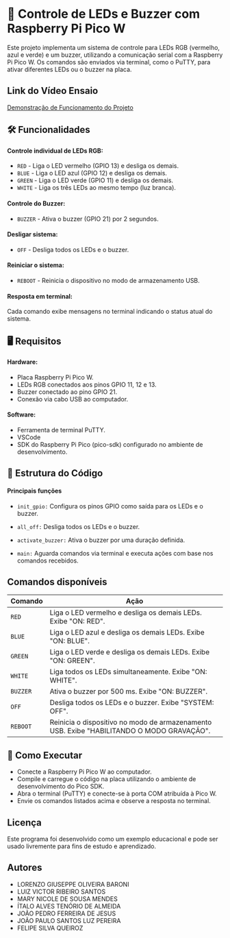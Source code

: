 # 🚀 Controle de LEDs e Buzzer com Raspberry Pi Pico W

Este projeto implementa um sistema de controle para LEDs RGB (vermelho, azul e verde) e um buzzer, utilizando a comunicação serial com a Raspberry Pi Pico W. Os comandos são enviados via terminal, como o PuTTY, para ativar diferentes LEDs ou o buzzer na placa.

## Link do Vídeo Ensaio

[Demonstração de Funcionamento do Projeto]()

## 🛠️ Funcionalidades

#### Controle individual de LEDs RGB:

- ```RED``` - Liga o LED vermelho (GPIO 13) e desliga os demais.
- ```BLUE``` - Liga o LED azul (GPIO 12) e desliga os demais.
- ```GREEN``` - Liga o LED verde (GPIO 11) e desliga os demais.
- ```WHITE``` - Liga os três LEDs ao mesmo tempo (luz branca).

#### Controle do Buzzer:

- ```BUZZER``` - Ativa o buzzer (GPIO 21) por 2 segundos.

#### Desligar sistema:

- ```OFF``` - Desliga todos os LEDs e o buzzer.

#### Reiniciar o sistema:

- ```REBOOT``` - Reinicia o dispositivo no modo de armazenamento USB.

#### Resposta em terminal:

Cada comando exibe mensagens no terminal indicando o status atual do sistema.

## 🖥️ Requisitos

#### Hardware:

- Placa Raspberry Pi Pico W.
- LEDs RGB conectados aos pinos GPIO 11, 12 e 13.
- Buzzer conectado ao pino GPIO 21.
- Conexão via cabo USB ao computador.

#### Software:

- Ferramenta de terminal PuTTY.
- VSCode
- SDK do Raspberry Pi Pico (pico-sdk) configurado no ambiente de desenvolvimento.

## 📂 Estrutura do Código

#### Principais funções

- ```init_gpio:``` Configura os pinos GPIO como saída para os LEDs e o buzzer.

- ```all_off:``` Desliga todos os LEDs e o buzzer.

- ```activate_buzzer:``` Ativa o buzzer por uma duração definida.

- ```main:``` Aguarda comandos via terminal e executa ações com base nos comandos recebidos.

## Comandos disponíveis

| Comando   | Ação                                                                 |
|-----------|----------------------------------------------------------------------|
| ```RED```  | Liga o LED vermelho e desliga os demais LEDs. Exibe "ON: RED".       |
| ```BLUE```      | Liga o LED azul e desliga os demais LEDs. Exibe "ON: BLUE".          |
| ```GREEN```     | Liga o LED verde e desliga os demais LEDs. Exibe "ON: GREEN".        |
| ```WHITE```    | Liga todos os LEDs simultaneamente. Exibe "ON: WHITE".               |
| ```BUZZER```    | Ativa o buzzer por 500 ms. Exibe "ON: BUZZER".                       |
| ```OFF```       | Desliga todos os LEDs e o buzzer. Exibe "SYSTEM: OFF".               |
| ```REBOOT```    | Reinicia o dispositivo no modo de armazenamento USB. Exibe "HABILITANDO O MODO GRAVAÇÃO". |


## 🧪 Como Executar

- Conecte a Raspberry Pi Pico W ao computador.
- Compile e carregue o código na placa utilizando o ambiente de desenvolvimento do Pico SDK.
- Abra o terminal (PuTTY) e conecte-se à porta COM atribuída à Pico W.
- Envie os comandos listados acima e observe a resposta no terminal.

## Licença

Este programa foi desenvolvido como um exemplo educacional e pode ser usado livremente para fins de estudo e aprendizado.

## Autores

- LORENZO GIUSEPPE OLIVEIRA BARONI
- LUIZ VICTOR RIBEIRO SANTOS
- MARY NICOLE DE SOUSA MENDES
- ÍTALO ALVES TENÓRIO DE ALMEIDA
- JOÃO PEDRO FERREIRA DE JESUS
- JOÃO PAULO SANTOS LUZ PEREIRA
- FELIPE SILVA QUEIROZ
